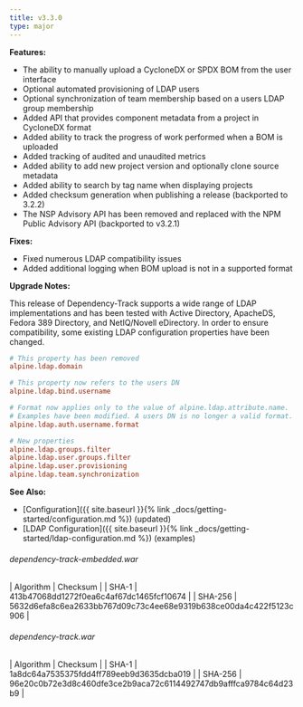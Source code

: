 ```yaml
---
title: v3.3.0
type: major
---
```


**Features:**

* The ability to manually upload a CycloneDX or SPDX BOM from the user interface
* Optional automated provisioning of LDAP users
* Optional synchronization of team membership based on a users LDAP group membership
* Added API that provides component metadata from a project in CycloneDX format
* Added ability to track the progress of work performed when a BOM is uploaded
* Added tracking of audited and unaudited metrics
* Added ability to add new project version and optionally clone source metadata
* Added ability to search by tag name when displaying projects
* Added checksum generation when publishing a release (backported to 3.2.2)
* The NSP Advisory API has been removed and replaced with the NPM Public Advisory API (backported to v3.2.1)

**Fixes:**

* Fixed numerous LDAP compatibility issues
* Added additional logging when BOM upload is not in a supported format

**Upgrade Notes:**

This release of Dependency-Track supports a wide range of LDAP implementations and has been tested with 
Active Directory, ApacheDS, Fedora 389 Directory, and NetIQ/Novell eDirectory. In order to ensure compatibility,
some existing LDAP configuration properties have been changed.


```ini
# This property has been removed
alpine.ldap.domain
```

```ini
# This property now refers to the users DN
alpine.ldap.bind.username
```

```ini
# Format now applies only to the value of alpine.ldap.attribute.name. 
# Examples have been modified. A users DN is no longer a valid format.
alpine.ldap.auth.username.format
```

```ini
# New properties
alpine.ldap.groups.filter
alpine.ldap.user.groups.filter
alpine.ldap.user.provisioning
alpine.ldap.team.synchronization
```

**See Also:**
* [Configuration]({{ site.baseurl }}{% link _docs/getting-started/configuration.md %}) (updated)
* [LDAP Configuration]({{ site.baseurl }}{% link _docs/getting-started/ldap-configuration.md %}) (examples)

###### dependency-track-embedded.war

| Algorithm | Checksum |
| SHA-1     | 413b47068dd1272f0ea6c4af67dc1465fcf10674 |
| SHA-256   | 5632d6efa8c6ea2633bb767d09c73c4ee68e9319b638ce00da4c422f5123c906 |

###### dependency-track.war

| Algorithm | Checksum |
| SHA-1     | 1a8dc64a7535375fdd4ff789eeb9d3635dcba019 |
| SHA-256   | 96e20c0b72e3d8c460dfe3ce2b9aca72c6114492747db9afffca9784c64d23b9 |
